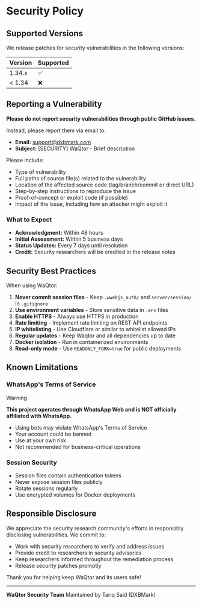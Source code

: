 # Security Policy

## Supported Versions

We release patches for security vulnerabilities in the following versions:

| Version | Supported          |
| ------- | ------------------ |
| 1.34.x  | :white_check_mark: |
| < 1.34  | :x:                |

## Reporting a Vulnerability

**Please do not report security vulnerabilities through public GitHub issues.**

Instead, please report them via email to:

- **Email:** [support@dxbmark.com](mailto:support@dxbmark.com)
- **Subject:** [SECURITY] WaQtor - Brief description

Please include:

- Type of vulnerability
- Full paths of source file(s) related to the vulnerability
- Location of the affected source code (tag/branch/commit or direct URL)
- Step-by-step instructions to reproduce the issue
- Proof-of-concept or exploit code (if possible)
- Impact of the issue, including how an attacker might exploit it

### What to Expect

- **Acknowledgment:** Within 48 hours
- **Initial Assessment:** Within 5 business days
- **Status Updates:** Every 7 days until resolution
- **Credit:** Security researchers will be credited in the release notes

## Security Best Practices

When using WaQtor:

1. **Never commit session files** - Keep `.wwebjs_auth/` and `server/session/` in `.gitignore`
2. **Use environment variables** - Store sensitive data in `.env` files
3. **Enable HTTPS** - Always use HTTPS in production
4. **Rate limiting** - Implement rate limiting on REST API endpoints
5. **IP whitelisting** - Use Cloudflare or similar to whitelist allowed IPs
6. **Regular updates** - Keep Waqtor and all dependencies up to date
7. **Docker isolation** - Run in containerized environments
8. **Read-only mode** - Use `READONLY_FORK=true` for public deployments

## Known Limitations

### WhatsApp's Terms of Service

> [!WARNING]
> **This project operates through WhatsApp Web and is NOT officially affiliated with WhatsApp.**
> 
> - Using bots may violate WhatsApp's Terms of Service
> - Your account could be banned
> - Use at your own risk
> - Not recommended for business-critical operations

### Session Security

- Session files contain authentication tokens
- Never expose session files publicly
- Rotate sessions regularly
- Use encrypted volumes for Docker deployments

## Responsible Disclosure

We appreciate the security research community's efforts in responsibly disclosing vulnerabilities. We commit to:

- Work with security researchers to verify and address issues
- Provide credit to researchers in security advisories
- Keep researchers informed throughout the remediation process
- Release security patches promptly

Thank you for helping keep WaQtor and its users safe!

---

**WaQtor Security Team**
Maintained by Tariq Said (DXBMark)

